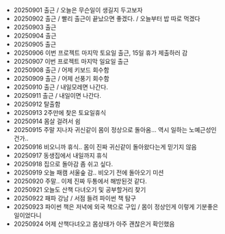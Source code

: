 - 20250901 출근 / 오늘은 무슨일이 생길지 두고보자
- 20250902 출근 / 빨리 출근이 끝났으면 좋겠다. / 오늘부터 밥 따로 먹겠다
- 20250903 출근
- 20250904 출근
- 20250905 출근
- 20250906 이번 프로젝트 마지막 토요일 출근, 15일 휴가 제출하러 감
- 20250907 이번 프로젝트 마지막 일요일 출근
- 20250908 출근 / 어제 키보드 회수함 
- 20250909 출근 / 어제 선풍기 회수함
- 20250910 출근 / 내일모레면 나간다.
- 20250911 출근 / 내일이면 나간다.
- 20250912 탈출함
- 20250913 2주만에 찾은 토요일휴식
- 20250914 몸살 걸려서 쉼
- 20250915 주말 지나자 귀신같이 몸이 정상으로 돌아옴... 역시 일하는 노예근성인건가..
- 20250916 비오니까 휴식.. 몸이 진짜 귀신같이 돌아왔다는게 믿기지 않음 
- 20250917 동생집에서 내일까지 휴식
- 20250918 집으로 돌아감 좀 쉬고 싶다.
- 20250919 오늘 패캠 서울숲 감.. 비오기 전에 돌아오기 미션
- 20250920 주말.. 이제 진짜 두통에서 해방된것 같다.
- 20250921 오늘도 산책 다녀오기 및 공부할거리 찾기
- 20250922 패파 강남 / 서점 들려 파이썬 책 탐구
- 20250923 파이썬 책은 저녁에 외국 책으로 구입 / 몸이 정상인게 이렇게 기분좋은 일이었다니
- 20250924 어제 산책다녀오고 몸상태가 아주 괜찮은거 확인했음 
